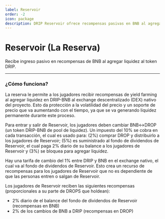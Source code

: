 ```yaml
---
label: Reservoir
order: -2
icon: package
description: DRIP Reservoir ofrece recompensas pasivas en BNB al agregar liquidez al token de DRIP. Entiende la estructura de recompensas.
---
```


# Reservoir (La Reserva)
Recibe ingreso pasivo en recompensas de BNB al agregar liquidez al token DRIP.

---
### ¿Cómo funciona?
La reserva le permite a los jugadores recibir recompensas de yield farming al agregar liquidez en DRIP-BNB al exchange descentralizado (DEX) nativo del proyecto. Esto da protección a la volatilidad del precio y un soporte de precio que va aumentando con el tiempo, ya que se va generando liquidez permanente durante este proceso.

Para entrar y salir de Reservoir, los jugadores deben cambiar BNB↔DROP (un token DRIP-BNB de pool de liquidez). Un impuesto del 10% se cobra en cada transacción, el cual es usado para: (2%) comprar DROP y distribuirlo a los jugadores de Reservoir; (5%) es suministrado al fondo de dividendos de Reservoir, el cual paga 2% diario de su balance a los jugadores de Reservoir y (3%) se bloquea para agregar liquidez.

Hay una tarifa de cambio del 1% entre DRIP y BNB en el exchange nativo, el cual va al fondo de dividendos de Reservoir. Esto crea un recurso de recompensas para los jugadores de Reservoir que no es dependiente de que las personas entren o salgan de Reservoir.

Los jugadores de Reservoir reciben las siguientes recompensas (proporcionales a su parte de DROPS que holdean):
- 2% diario de el balance del fondo de dividendos de Reservoir (recompensas en BNB)
- 2% de los cambios de BNB a DRIP (recompensas en DROP)
